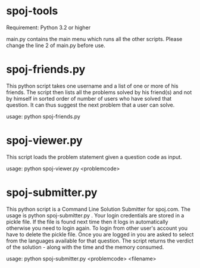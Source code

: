 # spoj-tools

Requirement: Python 3.2 or higher

main.py contains the main menu which runs all the other scripts. Please change the line 2 of main.py before use.

# spoj-friends.py

This python script takes one username and a list of one or more of his friends. The script then lists all the problems solved by his friend(s) and not by himself in sorted order of number of users who have solved that question. It can thus suggest the next problem that a user can solve.

usage: python spoj-friends.py

# spoj-viewer.py

This script loads the problem statement given a question code as input.

usage: python spoj-viewer.py &lt;problemcode&gt;

# spoj-submitter.py

This python script is a Command Line Solution Submitter for spoj.com. The usage is python spoj-submitter.py <problemcode> <filename>.
Your login credentials are stored in a pickle file. If the file is found next time then it logs in automatically otherwise you need to login again. To login from other user's account you have to delete the pickle file.
Once you are logged in you are asked to select from the languages available for that question.
The script returns the verdict of the solution - along with the time and the memory consumed.

usage: python spoj-submitter.py &lt;problemcode&gt; &lt;filename&gt;
